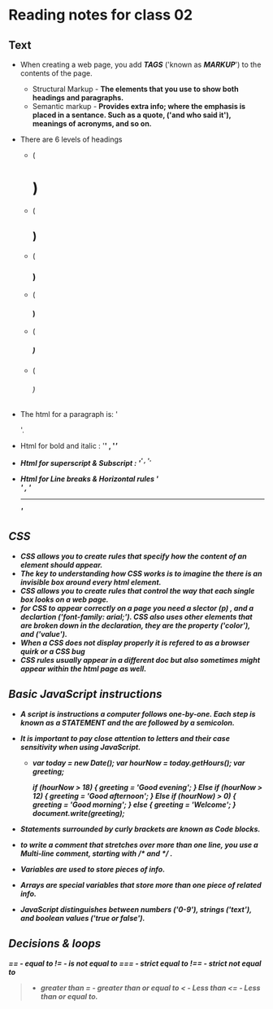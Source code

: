 # Reading notes for class 02

## Text

- When creating a web page, you add **_TAGS_** ('known as **_MARKUP_**') to the contents of the page.
    * Structural Markup - **The elements that you use to show both headings and paragraphs.**
    * Semantic markup - **Provides extra info; where the emphasis is placed in a sentance. Such as a quote, ('and who said it'), meanings of acronyms, and so on.**

- There are 6 levels of headings 
   * (<h1>)
   * (<h2>)
   * (<h3>)
   * (<h4>)
   * (<h5>)
   * (<h6>)

- The html for a paragraph is: '<p>'.
- Html for bold and italic : '<b>' , '<i>'
- Html for superscript & Subscript : '<sup>' , '<sub>'
- Html for Line breaks & Horizontal rules '<br />' , '<hr />'

## CSS

- *CSS* allows you to create rules that specify how the content of an element should appear.
- The key to understanding how CSS works is to imagine the there is an invisible box around every html element.
- CSS allows you to create rules that control the way that each single box looks on a web page.
- for CSS to appear correctly on a page you need a slector (p) , and a declartion ('font-family: arial;').
CSS also uses other elements that are broken down in the declaration, they are the property ('color'), and ('value').
- When a CSS does not display properly it is refered to as a **browser quirk** or a **CSS** bug 
- CSS rules usually appear in a different doc but also sometimes might appear within the html page as well.

## Basic JavaScript instructions

- A script is instructions a computer follows one-by-one. Each step is known as a **STATEMENT** and the are followed by a semicolon.
- It is important to pay close attention to letters and their case sensitivity when using JavaScript.
  - var today = new Date();
    var hourNow = today.getHours();
    var greeting;

    if (hourNow > 18) {
       greeting = 'Good evening';
  } Else if (hourNow > 12) {
       greeting = 'Good afternoon';
  } Else if (hourNow) > 0) {
       greeting = 'Good morning';
  } else {
       greeting = 'Welcome';
  }
  document.write(greeting);

- Statements surrounded by curly brackets are known as **Code blocks**.
- to write a comment that stretches over more than one line, you use a **Multi-line** comment, starting with **/*** and ***/** .
- **Variables** are used to store pieces of info.
- **Arrays** are special variables that store more than one piece of related info.
- **JavaScript** distinguishes between numbers ('0-9'), strings ('text'), and boolean values ('true or false').

## Decisions & loops

  == - equal to
  != - is not equal to
  === - strict equal to
  !== - strict not equal to
  > - greater than
  >= - greater than or equal to
  < - Less than
  <= - Less than or equal to.
